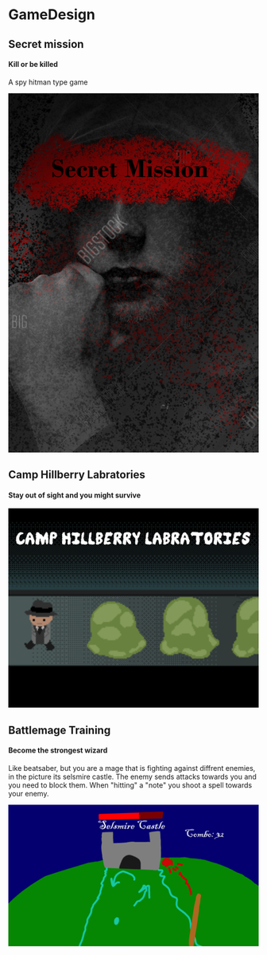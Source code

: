 # GameDesign

## Secret mission
#### Kill or be killed
A spy hitman type game

![Secret Mission](https://github.com/Rasmuswinterhag/GameDesign/blob/main/Secret%20Mission.png)

## Camp Hillberry Labratories
#### Stay out of sight and you might survive

![Camp Hillberry Labratories](https://github.com/Rasmuswinterhag/GameDesign/blob/main/Camp%20Hillberry%20Labratories.png)

## Battlemage Training
#### Become the strongest wizard
Like beatsaber, but you are a mage that is fighting against diffrent enemies, in the picture its selsmire castle.
The enemy sends attacks towards you and you need to block them. When "hitting" a "note" you shoot a spell towards your enemy.

![Battlemage Training](https://github.com/Rasmuswinterhag/GameDesign/blob/main/Battle%20MageTraining.png)
